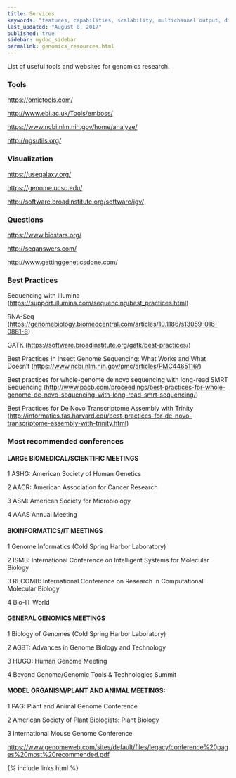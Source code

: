 ```yaml
---
title: Services
keywords: "features, capabilities, scalability, multichannel output, dita, hats, comparison, benefits"
last_updated: "August 8, 2017"
published: true
sidebar: mydoc_sidebar
permalink: genomics_resources.html
---
```


List of useful tools and websites for genomics research.

### Tools
https://omictools.com/

http://www.ebi.ac.uk/Tools/emboss/

https://www.ncbi.nlm.nih.gov/home/analyze/

http://ngsutils.org/

### Visualization
https://usegalaxy.org/

https://genome.ucsc.edu/

http://software.broadinstitute.org/software/igv/

### Questions
https://www.biostars.org/

http://seqanswers.com/

http://www.gettinggeneticsdone.com/

### Best Practices
Sequencing with Illumina (https://support.illumina.com/sequencing/best_practices.html)

RNA-Seq (https://genomebiology.biomedcentral.com/articles/10.1186/s13059-016-0881-8)

GATK (https://software.broadinstitute.org/gatk/best-practices/)

Best Practices in Insect Genome Sequencing: What Works and What Doesn’t (https://www.ncbi.nlm.nih.gov/pmc/articles/PMC4465116/)

Best practices for whole-genome de novo sequencing with long-read SMRT Sequencing (http://www.pacb.com/proceedings/best-practices-for-whole-genome-de-novo-sequencing-with-long-read-smrt-sequencing/)

Best Practices for De Novo Transcriptome Assembly with Trinity (http://informatics.fas.harvard.edu/best-practices-for-de-novo-transcriptome-assembly-with-trinity.html)

### Most recommended conferences
#### LARGE BIOMEDICAL/SCIENTIFIC MEETINGS

1 ASHG: American Society of Human Genetics

2 AACR: American Association for Cancer Research

3 ASM: American Society for Microbiology

4 AAAS Annual Meeting

#### BIOINFORMATICS/IT MEETINGS
1 Genome Informatics (Cold Spring Harbor Laboratory)

2 ISMB: International Conference on Intelligent Systems for Molecular Biology

3 RECOMB: International Conference on Research in Computational Molecular Biology

4 Bio-IT World

#### GENERAL GENOMICS MEETINGS
1 Biology of Genomes (Cold Spring Harbor Laboratory)

2 AGBT: Advances in Genome Biology and Technology

3 HUGO: Human Genome Meeting

4 Beyond Genome/Genomic Tools & Technologies Summit

#### MODEL ORGANISM/PLANT AND ANIMAL MEETINGS:
1 PAG: Plant and Animal Genome Conference

2 American Society of Plant Biologists: Plant Biology

3 International Mouse Genome Conference


https://www.genomeweb.com/sites/default/files/legacy/conference%20pages%20most%20recommended.pdf

{% include links.html %}
